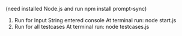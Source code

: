 (need installed Node.js and run npm install prompt-sync)

1. Run for Input String entered console
    At terminal run: node start.js
2. Run for all testcases
    At terminal run: node testcases.js
